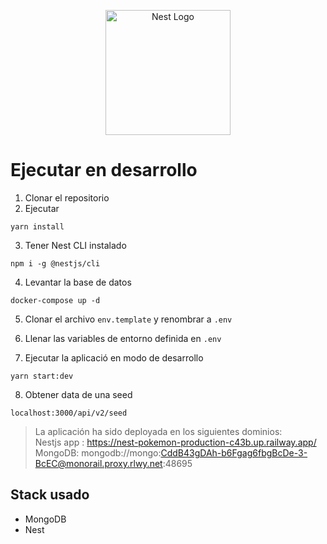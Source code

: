 <p align="center">
  <a href="http://nestjs.com/" target="blank"><img src="https://nestjs.com/img/logo-small.svg" width="200" alt="Nest Logo" /></a>
</p>

# Ejecutar en desarrollo

1.  Clonar el repositorio
2.  Ejecutar

```
yarn install
```

3.  Tener Nest CLI instalado

```
npm i -g @nestjs/cli
```

4.  Levantar la base de datos

```
docker-compose up -d
```

5. Clonar el archivo `env.template` y renombrar a `.env`

6. Llenar las variables de entorno definida en ```.env```

7. Ejecutar la aplicació en modo de desarrollo

```
yarn start:dev
```

8. Obtener data de una seed

```
localhost:3000/api/v2/seed
```

>La aplicación ha sido deployada en los siguientes dominios:  
Nestjs app : https://nest-pokemon-production-c43b.up.railway.app/  
MongoDB: mongodb://mongo:CddB43gDAh-b6Fgag6fbgBcDe-3-BcEC@monorail.proxy.rlwy.net:48695

## Stack usado

- MongoDB
- Nest
